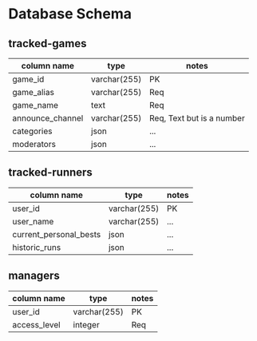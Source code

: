 # Database Schema

## tracked-games
| column name      | type         | notes |  
| ---------------- | ------------ | ---   |  
| game_id          | varchar(255) | PK    |
| game_alias       | varchar(255) | Req   |
| game_name        | text         | Req   |
| announce_channel | varchar(255) | Req, Text but is a number   |
| categories       | json         | ...   |
| moderators       | json         | ...   |

## tracked-runners
| column name            | type         | notes |
| ---------------------- | ------------ | ---   |
| user_id                | varchar(255) | PK    |
| user_name              | varchar(255) | ...   |
| current_personal_bests | json         | ...   |
| historic_runs          | json         | ...   |

## managers
| column name  | type         | notes |
| ------------ | ------------ | ----- |
| user_id      | varchar(255) | PK    |
| access_level | integer      | Req   |
